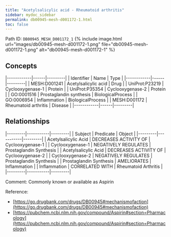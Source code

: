 ```yaml
---
title: "Acetylsalicylic acid - Rheumatoid arthritis"
sidebar: mydoc_sidebar
permalink: db00945-mesh-d001172-1.html
toc: false 
---
```



Path ID: `DB00945_MESH_D001172_1`
{% include image.html url="images/db00945-mesh-d001172-1.png" file="db00945-mesh-d001172-1.png" alt="db00945-mesh-d001172-1" %}

## Concepts

|------------|------|---------|
| Identifier | Name | Type    |
|------------|------|---------|
| MESH:D001241 | Acetylsalicylic acid | Drug |
| UniProt:P23219 | Cyclooxygenase-1 | Protein |
| UniProt:P35354 | Cyclooxygenase-2 | Protein |
| GO:0001516 | Prostaglandin synthesis | BiologicalProcess |
| GO:0006954 | Inflammation | BiologicalProcess |
| MESH:D001172 | Rheumatoid arthritis | Disease |
|------------|------|---------|

## Relationships

|---------|-----------|---------|
| Subject | Predicate | Object  |
|---------|-----------|---------|
| Acetylsalicylic Acid | DECREASES ACTIVITY OF | Cyclooxygenase-1 |
| Cyclooxygenase-1 | NEGATIVELY REGULATES | Prostaglandin Synthesis |
| Acetylsalicylic Acid | DECREASES ACTIVITY OF | Cyclooxygenase-2 |
| Cyclooxygenase-2 | NEGATIVELY REGULATES | Prostaglandin Synthesis |
| Prostaglandin Synthesis | AMELIORATES | Inflammation |
| Inflammation | CORRELATED WITH | Rheumatoid Arthritis |
|---------|-----------|---------|

Comment: Commonly known or available as Aspirin

Reference: 
  - [https://go.drugbank.com/drugs/DB00945#mechanismofaction](https://go.drugbank.com/drugs/DB00945#mechanismofaction)
  - [https://pubchem.ncbi.nlm.nih.gov/compound/Aspirin#section=Pharmacology](https://pubchem.ncbi.nlm.nih.gov/compound/Aspirin#section=Pharmacology)
